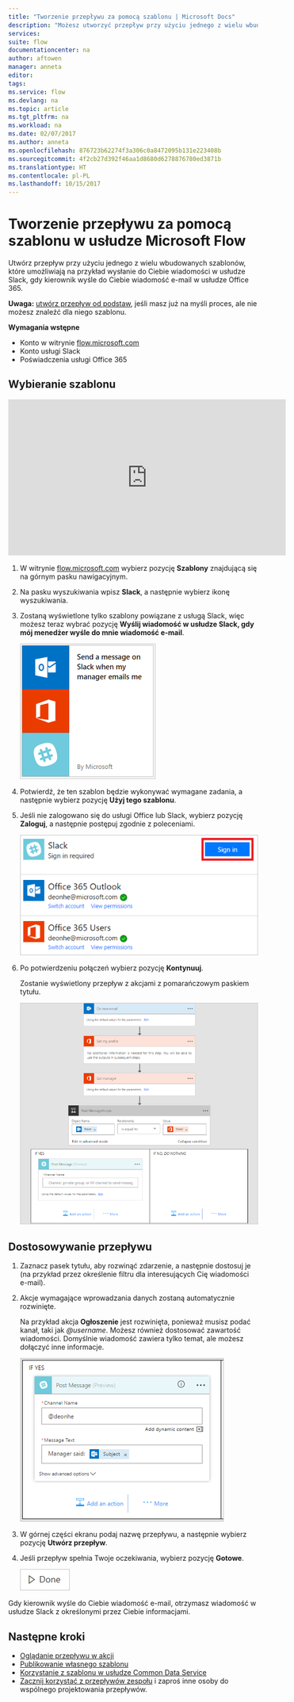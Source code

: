 ```yaml
---
title: "Tworzenie przepływu za pomocą szablonu | Microsoft Docs"
description: "Możesz utworzyć przepływ przy użyciu jednego z wielu wbudowanych szablonów."
services: 
suite: flow
documentationcenter: na
author: aftowen
manager: anneta
editor: 
tags: 
ms.service: flow
ms.devlang: na
ms.topic: article
ms.tgt_pltfrm: na
ms.workload: na
ms.date: 02/07/2017
ms.author: anneta
ms.openlocfilehash: 876723b62274f3a306c0a8472095b131e223408b
ms.sourcegitcommit: 4f2cb27d392f46aa1d8680d6278876780ed3871b
ms.translationtype: HT
ms.contentlocale: pl-PL
ms.lasthandoff: 10/15/2017
---
```

# <a name="create-a-flow-from-a-template-in-microsoft-flow"></a>Tworzenie przepływu za pomocą szablonu w usłudze Microsoft Flow
Utwórz przepływ przy użyciu jednego z wielu wbudowanych szablonów, które umożliwiają na przykład wysłanie do Ciebie wiadomości w usłudze Slack, gdy kierownik wyśle do Ciebie wiadomość e-mail w usłudze Office 365.

**Uwaga:** [utwórz przepływ od podstaw](get-started-logic-flow.md), jeśli masz już na myśli proces, ale nie możesz znaleźć dla niego szablonu.

**Wymagania wstępne**

* Konto w witrynie [flow.microsoft.com](https://flow.microsoft.com)
* Konto usługi Slack
* Poświadczenia usługi Office 365

## <a name="choose-a-template"></a>Wybieranie szablonu
<iframe width="560" height="315" src="https://www.youtube.com/embed/ZJK8cYdjAic?list=PL8nfc9haGeb55I9wL9QnWyHp3ctU2_ThF" frameborder="0" allowfullscreen></iframe>

1. W witrynie [flow.microsoft.com](https://flow.microsoft.com) wybierz pozycję **Szablony** znajdującą się na górnym pasku nawigacyjnym.
2. Na pasku wyszukiwania wpisz **Slack**, a następnie wybierz ikonę wyszukiwania.
3. Zostaną wyświetlone tylko szablony powiązane z usługą Slack, więc możesz teraz wybrać pozycję **Wyślij wiadomość w usłudze Slack, gdy mój menedżer wyśle do mnie wiadomość e-mail**.
   
    ![Nowa opcja na lewym pasku nawigacji](./media/get-started-logic-template/select-template.png)
4. Potwierdź, że ten szablon będzie wykonywać wymagane zadania, a następnie wybierz pozycję **Użyj tego szablonu**.
5. Jeśli nie zalogowano się do usługi Office lub Slack, wybierz pozycję **Zaloguj**, a następnie postępuj zgodnie z poleceniami.
   
    ![Lista połączeń wymaganych przez szablon](./media/get-started-logic-template/confirm-connections.png)
6. Po potwierdzeniu połączeń wybierz pozycję **Kontynuuj**.
   
    Zostanie wyświetlony przepływ z akcjami z pomarańczowym paskiem tytułu.
   
    ![Domyślne zdarzenia i akcje szablonu](./media/get-started-logic-template/template-default.png)

## <a name="customize-your-flow"></a>Dostosowywanie przepływu
1. Zaznacz pasek tytułu, aby rozwinąć zdarzenie, a następnie dostosuj je (na przykład przez określenie filtru dla interesujących Cię wiadomości e-mail).
2. Akcje wymagające wprowadzania danych zostaną automatycznie rozwinięte.
   
    Na przykład akcja **Ogłoszenie** jest rozwinięta, ponieważ musisz podać kanał, taki jak *@username*. Możesz również dostosować zawartość wiadomości. Domyślnie wiadomość zawiera tylko temat, ale możesz dołączyć inne informacje.
   
    ![Określanie kanału dla usługi Slack](./media/get-started-logic-template/specify-keyword.png)
3. W górnej części ekranu podaj nazwę przepływu, a następnie wybierz pozycję **Utwórz przepływ**.
4. Jeśli przepływ spełnia Twoje oczekiwania, wybierz pozycję **Gotowe**.
   
    ![Przycisk Gotowe](./media/get-started-logic-template/done.png)

Gdy kierownik wyśle do Ciebie wiadomość e-mail, otrzymasz wiadomość w usłudze Slack z określonymi przez Ciebie informacjami.

## <a name="next-steps"></a>Następne kroki
* [Oglądanie przepływu w akcji](see-a-flow-run.md)
* [Publikowanie własnego szablonu](publish-a-template.md)
* [Korzystanie z szablonu w usłudze Common Data Service](common-data-model-intro.md)
* [Zacznij korzystać z przepływów zespołu](create-team-flows.md) i zaproś inne osoby do wspólnego projektowania przepływów.

